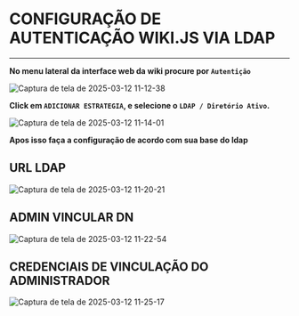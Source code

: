 # CONFIGURAÇÃO DE AUTENTICAÇÃO WIKI.JS VIA LDAP
---
**No menu lateral da interface web da wiki procure por `Autentição`**

![Captura de tela de 2025-03-12 11-12-38](https://github.com/user-attachments/assets/361134a4-6a06-4047-a5e3-f99cd5409a48)

**Click em `ADICIONAR ESTRATEGIA`, e selecione o `LDAP / Diretório Ativo`.**

![Captura de tela de 2025-03-12 11-14-01](https://github.com/user-attachments/assets/01e13076-624a-4342-bfa0-af7ba1f82b39)

**Apos isso faça a configuração de acordo com sua base do ldap**

## URL LDAP

![Captura de tela de 2025-03-12 11-20-21](https://github.com/user-attachments/assets/437fd8b3-7a14-4e8b-8467-708e9ff98c05)

## ADMIN VINCULAR DN

![Captura de tela de 2025-03-12 11-22-54](https://github.com/user-attachments/assets/7af9b3c4-ebbd-442d-90a6-4e1b6ccbf385)

## CREDENCIAIS DE VINCULAÇÃO DO ADMINISTRADOR

![Captura de tela de 2025-03-12 11-25-17](https://github.com/user-attachments/assets/80a7cf61-3ea2-4d14-896c-4a9113008354)

